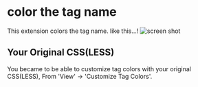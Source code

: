 # color the tag name
This extension colors the tag name.
like this...!
![screen shot](https://user-images.githubusercontent.com/26040158/30728619-41a53a76-9f94-11e7-9171-bd87ad04693c.jpg "screen shot")
## Your Original CSS(LESS)
You became to be able to customize tag colors with your original CSS(LESS), From 'View' -> 'Customize Tag Colors'.
